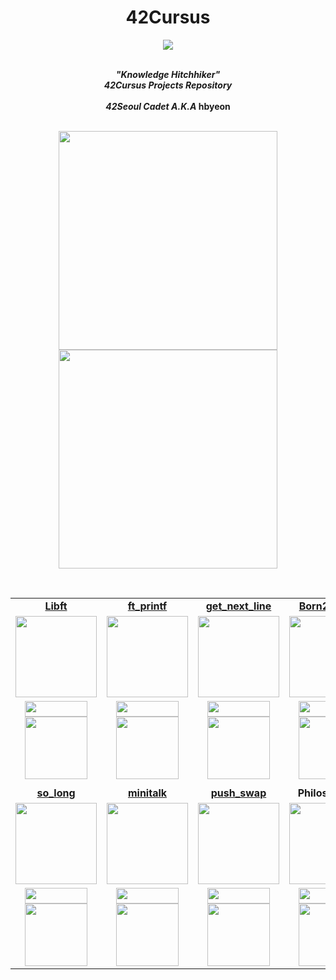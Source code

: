 <div align=center >
<h1>42Cursus</h1>
<a href="https://github.com/h-beeen/42cursus/"><img src="https://user-images.githubusercontent.com/112257466/214565670-9aaf84d6-44d0-42d8-bf36-26ee5b901cf1.png"/></a>
</div>
<br/>


<p align="center">
	<b><i>"Knowledge Hitchhiker"<br/>
  	42Cursus Projects Repository</br></br>
	42Seoul Cadet A.K.A</i> hbyeon</br></br>
</p>
	<p align="center">
		<img src="https://badge42.vercel.app/api/v2/cldq2y4ur00410fmnypbc8j38/stats?cursusId=9&coalitionId=piscine" width=350/>
	<img src="https://badge42.vercel.app/api/v2/cldq2y4ur00410fmnypbc8j38/stats?cursusId=21&coalitionId=87" width=350/><br/>
	</p>

<br/>

<table align="center">

<tr>
<td align="center"><a href="https://github.com/h-beeen/42cursus/tree/master/libft"><b>Libft</b></td>
<td align="center"><a href="https://github.com/h-beeen/42cursus/tree/master/ft_printf"><b>ft_printf</b></td>
<td align="center"><a href="https://github.com/h-beeen/42cursus/tree/master/get_next_line"><b>get_next_line</b></td>
<td align="center"><a href="https://github.com/h-beeen/42cursus/tree/master/Born2beroot"><b>Born2beroot</b></td>
</tr>

<tr>
<td align ="center"><a href="https://github.com/h-beeen/42cursus/tree/master/libft"><img src="https://user-images.githubusercontent.com/112257466/213332349-fbcc97f6-2e2d-472c-8ef9-a015662a2fdb.png" width="130px"></td></a>

<td align="center"><a href="https://github.com/h-beeen/42cursus/tree/master/ft_printf"><img src="https://user-images.githubusercontent.com/112257466/213344355-43c9c104-b71f-4e25-96ab-51bb15efcb74.png" width="130px"></a></td>
<td align="center"><a href="https://github.com/h-beeen/42cursus/tree/master/get_next_line"><img src="https://user-images.githubusercontent.com/112257466/213332345-c1755de6-ee52-4b60-b8aa-2c4c1bece0f4.png" width="130px"></a></td>
<td align="center"><a href="https://github.com/h-beeen/42cursus/tree/master/Born2beroot"><img src="https://user-images.githubusercontent.com/112257466/215251718-eacac32b-5a95-41d0-949b-09684804ab2c.png" width="130px"></a></td>
</tr>
<tr>
<td align=center><a href="https://github.com/h-beeen/42cursus/tree/master/libft"><img src="https://img.shields.io/github/directory-file-count/h-beeen/42Cursus/libft/libft?logo=c&style=for-the-badge" height=25 width=100></br><img src="https://img.shields.io/badge/125-007396?style=for-the-badge&logo=42&label=Score&logoColor=white&color=darkgreen" width=100></a></td>
<td align=center><a href="https://github.com/h-beeen/42cursus/tree/master/ft_printf"><img src="https://img.shields.io/github/directory-file-count/h-beeen/42Cursus/ft_printf/ft_printf?logo=c&style=for-the-badge" height=25 width=100/><br/><img src="https://img.shields.io/badge/100-007396?style=for-the-badge&logo=42&label=Score&logoColor=white&color=darkgreen" width=100></a></td>
<td align=center><a href="https://github.com/h-beeen/42cursus/tree/master/get_next_line"><img src="https://img.shields.io/github/directory-file-count/h-beeen/42Cursus/get_next_line/get_next_line?logo=c&style=for-the-badge" height=25 width=100/><br/><img src="https://img.shields.io/badge/100-007396?style=for-the-badge&logo=42&label=Score&logoColor=white&color=darkgreen" width=100></a></td>
<td align=center><a href="https://github.com/h-beeen/42cursus/tree/master/Born2beroot"><img src="https://img.shields.io/github/directory-file-count/h-beeen/42Cursus/Born2beroot/Born2beroot?logo=Powershell&style=for-the-badge" height=25 width=100><br/><img src="https://img.shields.io/badge/100-007396?style=for-the-badge&logo=42&label=Score&logoColor=white&color=darkgreen" width=100></a></td>
</tr>

<tr>
<td colspan=4></td>
</tr>

<tr>
<td align="center"><a href="https://github.com/h-beeen/42cursus/tree/master/so_long/"><b>so_long</b></td>
<td align="center"><a href="https://github.com/h-beeen/42cursus/tree/master/minitalk/"><b>minitalk</b></td>
<td align="center"><a href="https://github.com/h-beeen/42cursus/tree/master/push_swap"><b>push_swap</b></td>
<td align="center"><b>Philosophers</b></td>
</tr>

<tr>
<td align=center><a href="https://github.com/h-beeen/42cursus/tree/master/so_long/"><img src="https://user-images.githubusercontent.com/112257466/214543593-e3a47ed6-e31f-414e-ade0-fba1cee17371.png" width=130px></td>
<td align=center><a href="https://github.com/h-beeen/42cursus/tree/master/minitalk"><img src="https://user-images.githubusercontent.com/112257466/214543836-5a3bb6ab-31bd-4872-87bf-4b3a3cf734f6.png" width=130px></a></td>
<td align=center><a href="https://github.com/h-beeen/42cursus/tree/master/push_swap"><img src="https://user-images.githubusercontent.com/112257466/214543615-812bc032-e1f8-41d5-b4de-c82316447778.png" width=130px></td>
<td align=center><img src="https://user-images.githubusercontent.com/112257466/215252126-69cb485e-b264-4562-9a27-4a71f27abf86.png" width=130px></td>
</tr>

<tr>
<td align=center><a href="https://github.com/h-beeen/42cursus/tree/master/so_long/"><img src="https://img.shields.io/github/directory-file-count/h-beeen/42Cursus/so_long/so_long?logo=c&style=for-the-badge" height=25 width=100><br><img src="https://img.shields.io/badge/0-007396?style=for-the-badge&logo=42&label=Score&logoColor=white&color=darkred" width=100></a></td>
<td align=center><a href="https://github.com/h-beeen/42cursus/tree/master/minitalk"><img src="https://img.shields.io/github/directory-file-count/h-beeen/42Cursus/minitalk/minitalk?logo=c&style=for-the-badge" height=25 width=100><br><img src="https://img.shields.io/badge/0-007396?style=for-the-badge&logo=42&label=Score&logoColor=white&color=darkred" width=100></a></td>
<td align=center><a href="https://github.com/h-beeen/42cursus/tree/master/push_swap"><img src="https://img.shields.io/github/directory-file-count/h-beeen/42Cursus/push_swap/push_swap?logo=c&style=for-the-badge" height=25 width=100><br><img src="https://img.shields.io/badge/0-007396?style=for-the-badge&logo=42&label=Score&logoColor=white&color=darkred" width=100></td>
<td align=center><img src="https://img.shields.io/badge/to-do-007396?style=for-the-badge&logo=42&logoColor=white&color=darkred" height=25 width=100><br><img src="https://img.shields.io/badge/0-007396?style=for-the-badge&logo=42&label=Score&logoColor=white&color=darkred" width=100></td>
</tr>

<!-- <tr>
<td align ="center"><a href="https://github.com/h-beeen/42cursus/tree/master/so_long"><img src="https://user-images.githubusercontent.com/112257466/213670100-d03d61dc-9005-490f-a15e-8be0520c3b90.png" width="100px"></a><br/>Circle 2</td>


</tr>
<tr>
<td align="center"><b>C99</b></td>
</tr>
<tr>
<td align="center" rowspan=2>🏃‍♂️</td>
</tr> -->

</table>